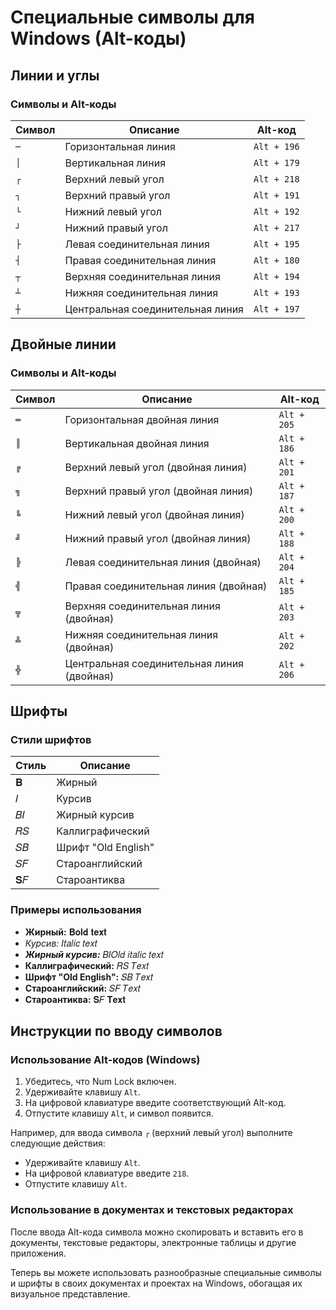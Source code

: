 ﻿# Специальные символы для Windows (Alt-коды)

## Линии и углы

### Символы и Alt-коды

| Символ | Описание | Alt-код     |
|--------|----------|-------------|
| `─`    | Горизонтальная линия | `Alt + 196` |
| `│`    | Вертикальная линия   | `Alt + 179` |
| `┌`    | Верхний левый угол   | `Alt + 218` |
| `┐`    | Верхний правый угол  | `Alt + 191` |
| `└`    | Нижний левый угол    | `Alt + 192` |
| `┘`    | Нижний правый угол   | `Alt + 217` |
| `├`    | Левая соединительная линия | `Alt + 195` |
| `┤`    | Правая соединительная линия | `Alt + 180` |
| `┬`    | Верхняя соединительная линия | `Alt + 194` |
| `┴`    | Нижняя соединительная линия | `Alt + 193` |
| `┼`    | Центральная соединительная линия | `Alt + 197` |

## Двойные линии

### Символы и Alt-коды

| Символ | Описание | Alt-код     |
|--------|----------|-------------|
| `═`    | Горизонтальная двойная линия | `Alt + 205` |
| `║`    | Вертикальная двойная линия   | `Alt + 186` |
| `╔`    | Верхний левый угол (двойная линия) | `Alt + 201` |
| `╗`    | Верхний правый угол (двойная линия) | `Alt + 187` |
| `╚`    | Нижний левый угол (двойная линия)  | `Alt + 200` |
| `╝`    | Нижний правый угол (двойная линия) | `Alt + 188` |
| `╠`    | Левая соединительная линия (двойная) | `Alt + 204` |
| `╣`    | Правая соединительная линия (двойная) | `Alt + 185` |
| `╦`    | Верхняя соединительная линия (двойная) | `Alt + 203` |
| `╩`    | Нижняя соединительная линия (двойная) | `Alt + 202` |
| `╬`    | Центральная соединительная линия (двойная) | `Alt + 206` |

## Шрифты

### Стили шрифтов

| Стиль   | Описание     |
|---------|--------------|
| 𝐁       | Жирный       |
| 𝐼       | Курсив       |
| 𝐵𝐼      | Жирный курсив |
| 𝑅𝑆      | Каллиграфический |
| 𝑆𝐵      | Шрифт "Old English" |
| 𝑆𝐹      | Староанглийский |
| 𝐒𝐹      | Староантиква |

### Примеры использования

- **Жирный:** 𝐁𝐨𝐥𝐝 𝐭𝐞𝐱𝐭
- *Курсив:* 𝐼𝑡𝑎𝑙𝑖𝑐 𝑡𝑒𝑥𝑡
- ***Жирный курсив:*** 𝐵𝐼𝑂𝑙𝑑 𝑖𝑡𝑎𝑙𝑖𝑐 𝑡𝑒𝑥𝑡
- **Каллиграфический:** 𝑅𝑆 𝑇𝑒𝑥𝑡
- **Шрифт "Old English":** 𝑆𝐵 𝑇𝑒𝑥𝑡
- **Староанглийский:** 𝑆𝐹 𝑇𝑒𝑥𝑡
- **Староантиква:** 𝐒𝐹 𝐓𝐞𝐱𝐭

## Инструкции по вводу символов

### Использование Alt-кодов (Windows)

1. Убедитесь, что Num Lock включен.
2. Удерживайте клавишу `Alt`.
3. На цифровой клавиатуре введите соответствующий Alt-код.
4. Отпустите клавишу `Alt`, и символ появится.

Например, для ввода символа `┌` (верхний левый угол) выполните следующие действия:
   - Удерживайте клавишу `Alt`.
   - На цифровой клавиатуре введите `218`.
   - Отпустите клавишу `Alt`.

### Использование в документах и текстовых редакторах

После ввода Alt-кода символа можно скопировать и вставить его в документы, текстовые редакторы, электронные таблицы и другие приложения.

Теперь вы можете использовать разнообразные специальные символы и шрифты в своих документах и проектах на Windows, обогащая их визуальное представление.